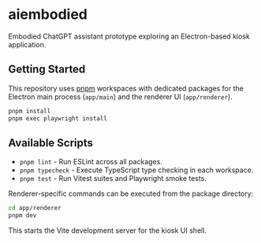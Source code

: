 # aiembodied

Embodied ChatGPT assistant prototype exploring an Electron-based kiosk application.

## Getting Started

This repository uses [pnpm](https://pnpm.io) workspaces with dedicated packages for the Electron main process (`app/main`) and the renderer UI (`app/renderer`).

```bash
pnpm install
pnpm exec playwright install
```

## Available Scripts

- `pnpm lint` - Run ESLint across all packages.
- `pnpm typecheck` - Execute TypeScript type checking in each workspace.
- `pnpm test` - Run Vitest suites and Playwright smoke tests.

Renderer-specific commands can be executed from the package directory:

```bash
cd app/renderer
pnpm dev
```

This starts the Vite development server for the kiosk UI shell.
